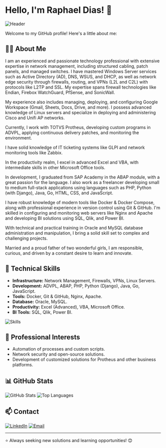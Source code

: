 # Hello, I'm Raphael Dias! 👋

![Header](https://via.placeholder.com/1200x300?text=Welcome+to+My+GitHub+Profile)

Welcome to my GitHub profile! Here's a little about me:

## 👨‍💻 About Me
I am an experienced and passionate technology professional with extensive expertise in network management, including structured cabling, patch panels, and managed switches. I have mastered Windows Server services such as Active Directory (AD), DNS, WSUS, and DHCP, as well as network edge security through firewalls, routing, and VPNs (L2L and C2L) with protocols like L2TP and SSL. My expertise spans firewall technologies like Endian, Firebox WatchGuard, PfSense, and SonicWall.

My experience also includes managing, deploying, and configuring Google Workspace (Gmail, Sheets, Docs, Drive, and more). I possess advanced knowledge of Linux servers and specialize in deploying and administering Cisco and Unifi AP networks.

Currently, I work with TOTVS Protheus, developing custom programs in ADVPL, applying continuous delivery patches, and monitoring the environment.

I have solid knowledge of IT ticketing systems like GLPI and network monitoring tools like Zabbix. 

In the productivity realm, I excel in advanced Excel and VBA, with intermediate skills in other Microsoft Office tools. 

In development, I graduated from SAP Academy in the ABAP module, with a great passion for the language. I also work as a freelancer developing small to medium full-stack applications using languages such as PHP, Python (with Django), Java, Go, HTML, CSS, and JavaScript.

I have robust knowledge of modern tools like Docker & Docker Compose, along with professional experience in version control using Git & GitHub. I'm skilled in configuring and monitoring web servers like Nginx and Apache and developing BI solutions using SQL, Qlik, and Power BI.

With technical and practical training in Oracle and MySQL database administration and manipulation, I bring a solid skill set to complex and challenging projects.

Married and a proud father of two wonderful girls, I am responsible, curious, and driven by a constant desire to learn and innovate.

## 🚀 Technical Skills
- **Infrastructure:** Network Management, Firewalls, VPNs, Linux Servers.
- **Development:** ADVPL, ABAP, PHP, Python (Django), Java, Go, JavaScript.
- **Tools:** Docker, Git & GitHub, Nginx, Apache.
- **Database:** Oracle, MySQL.
- **Productivity:** Excel (Advanced), VBA, Microsoft Office.
- **BI Tools:** SQL, Qlik, Power BI.

![Skills](https://skillicons.dev/icons?i=python,docker,linux,nginx,git,java,php,js,mysql,oracle)

## 🌟 Professional Interests
- Automation of processes and custom scripts.
- Network security and open-source solutions.
- Development of customized solutions for Protheus and other business platforms.

## 📊 GitHub Stats
![GitHub Stats](https://github-readme-stats.vercel.app/api?username=RaphaelDias&show_icons=true&theme=radical)
![Top Languages](https://github-readme-stats.vercel.app/api/top-langs/?username=YourGitHubUsername&layout=compact&theme=radical)

## 📫 Contact
[![LinkedIn](https://img.shields.io/badge/LinkedIn-Connect-blue?style=for-the-badge&logo=linkedin)]([https://linkedin.com/in/yourprofile](https://www.linkedin.com/in/raphael-dias-277870153/)) [![Email](https://img.shields.io/badge/Email-Contact-red?style=for-the-badge&logo=gmail)](mailto:raphaeldias345@gmail.com)

---
⭐ Always seeking new solutions and learning opportunities! 😊
